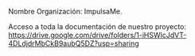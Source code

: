 Nombre Organización: ImpulsaMe.

Acceso a toda la documentación de nuestro proyecto:
https://drive.google.com/drive/folders/1-iHSWlcJdVT-4DLdjdrMbCkB9aubQ5DZ?usp=sharing

